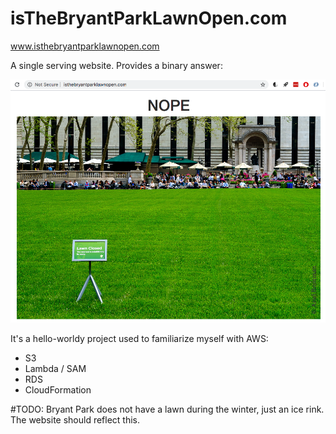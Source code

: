 # isTheBryantParkLawnOpen.com

www.isthebryantparklawnopen.com

A single serving website. Provides a binary answer:

<a href="http://isthebryantparklawnopen.com"><img src="img/lawn.png"></a>

It's a hello-worldy project used to familiarize myself with AWS:
- S3
- Lambda / SAM
- RDS
- CloudFormation

#TODO: Bryant Park does not have a lawn during the winter, just an ice rink. The website should reflect this.